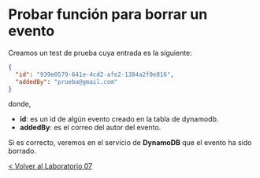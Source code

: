 # Probar función para borrar un evento

Creamos un test de prueba cuya entrada es la siguiente:

```json
{
  "id": "939e0579-641e-4cd2-afe2-1384a2f0e816",
  "addedBy": "prueba@gmail.com"
}
```
donde,
* **id**: es un id de algún evento creado en la tabla de dynamodb.
* **addedBy**: es el correo del autor del evento.

Si es correcto, veremos en el servicio de **DynamoDB** que el evento ha sido borrado.

[< Volver al Laboratorio 07 ](../lab-07#crear-endpoint-4) 
